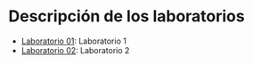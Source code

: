 # Descripción de los laboratorios

* [Laboratorio 01](lab_01.ipynb): Laboratorio 1
* [Laboratorio 02](lab_02.ipynb): Laboratorio 2

